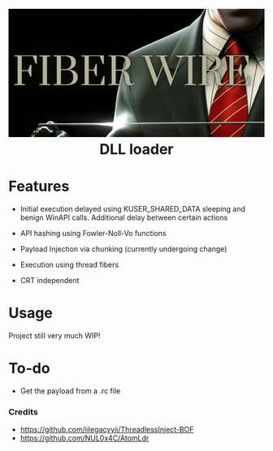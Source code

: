 <h1 align="center">
<br>
<img src="FiberWire.PNG">
<br>
DLL loader
</h1>


# Features

- Initial execution delayed using KUSER_SHARED_DATA sleeping and benign WinAPI calls. Additional delay between certain actions

- API hashing using Fowler-Noll-Vo functions

- Payload Injection via chunking (currently undergoing change)

- Execution using thread fibers

- CRT independent


# Usage

Project still very much WIP!


# To-do

- Get the payload from a .rc file

### Credits

- https://github.com/iilegacyyii/ThreadlessInject-BOF
- https://github.com/NUL0x4C/AtomLdr
